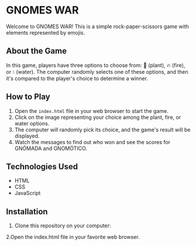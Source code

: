 # GNOMES WAR

Welcome to GNOMES WAR! This is a simple rock-paper-scissors game with elements represented by emojis.

## About the Game

In this game, players have three options to choose from: 🍃 (plant), 🔥 (fire), or 💧 (water). The computer randomly selects one of these options, and then it's compared to the player's choice to determine a winner.

## How to Play

1. Open the `index.html` file in your web browser to start the game.
2. Click on the image representing your choice among the plant, fire, or water options.
3. The computer will randomly pick its choice, and the game's result will be displayed.
4. Watch the messages to find out who won and see the scores for GNÓMADA and GNOMÓTICO.

## Technologies Used

- HTML
- CSS
- JavaScript

## Installation

1. Clone this repository on your computer:

2.Open the index.html file in your favorite web browser.
